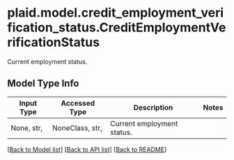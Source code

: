 # plaid.model.credit_employment_verification_status.CreditEmploymentVerificationStatus

Current employment status.

## Model Type Info
Input Type | Accessed Type | Description | Notes
------------ | ------------- | ------------- | -------------
None, str,  | NoneClass, str,  | Current employment status. | 

[[Back to Model list]](../../README.md#documentation-for-models) [[Back to API list]](../../README.md#documentation-for-api-endpoints) [[Back to README]](../../README.md)

